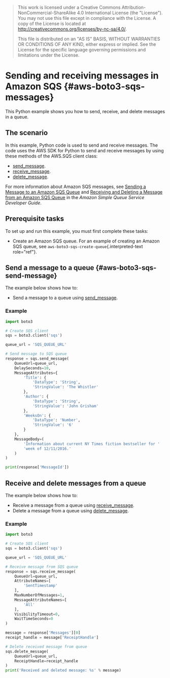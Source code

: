 > This work is licensed under a Creative Commons
> Attribution-NonCommercial-ShareAlike 4.0 International License (the
> \"License\"). You may not use this file except in compliance with the
> License. A copy of the License is located at
> <http://creativecommons.org/licenses/by-nc-sa/4.0/>.
>
> This file is distributed on an \"AS IS\" BASIS, WITHOUT WARRANTIES OR
> CONDITIONS OF ANY KIND, either express or implied. See the License for
> the specific language governing permissions and limitations under the
> License.

# Sending and receiving messages in Amazon SQS {#aws-boto3-sqs-messages}

This Python example shows you how to send, receive, and delete messages
in a queue.

## The scenario

In this example, Python code is used to send and receive messages. The
code uses the AWS SDK for Python to send and receive messages by using
these methods of the AWS.SQS client class:

-   [send_message](https://boto3.amazonaws.com/v1/documentation/api/latest/reference/services/sqs.html#SQS.Client.send_message).
-   [receive_message](https://boto3.amazonaws.com/v1/documentation/api/latest/reference/services/sqs.html#SQS.Client.receive_message).
-   [delete_message](https://boto3.amazonaws.com/v1/documentation/api/latest/reference/services/sqs.html#SQS.Client.delete_message).

For more information about Amazon SQS messages, see [Sending a Message
to an Amazon SQS
Queue](http://docs.aws.amazon.com/AWSSimpleQueueService/latest/SQSDeveloperGuide/sqs-send-message.html)
and [Receiving and Deleting a Message from an Amazon SQS
Queue](http://docs.aws.amazon.com/AWSSimpleQueueService/latest/SQSDeveloperGuide/sqs-receive-delete-message.html)
in the *Amazon Simple Queue Service Developer Guide*.

## Prerequisite tasks

To set up and run this example, you must first complete these tasks:

-   Create an Amazon SQS queue. For an example of creating an Amazon SQS
    queue, see `aws-boto3-sqs-create-queue`{.interpreted-text
    role="ref"}.

## Send a message to a queue {#aws-boto3-sqs-send-message}

The example below shows how to:

-   Send a message to a queue using
    [send_message](https://boto3.amazonaws.com/v1/documentation/api/latest/reference/services/sqs.html#SQS.Client.send_message).

### Example

``` python
import boto3

# Create SQS client
sqs = boto3.client('sqs')

queue_url = 'SQS_QUEUE_URL'

# Send message to SQS queue
response = sqs.send_message(
    QueueUrl=queue_url,
    DelaySeconds=10,
    MessageAttributes={
        'Title': {
            'DataType': 'String',
            'StringValue': 'The Whistler'
        },
        'Author': {
            'DataType': 'String',
            'StringValue': 'John Grisham'
        },
        'WeeksOn': {
            'DataType': 'Number',
            'StringValue': '6'
        }
    },
    MessageBody=(
        'Information about current NY Times fiction bestseller for '
        'week of 12/11/2016.'
    )
)

print(response['MessageId'])
```

## Receive and delete messages from a queue

The example below shows how to:

-   Receive a message from a queue using
    [receive_message](https://boto3.amazonaws.com/v1/documentation/api/latest/reference/services/sqs.html#SQS.Client.receive_message).
-   Delete a message from a queue using
    [delete_message](https://boto3.amazonaws.com/v1/documentation/api/latest/reference/services/sqs.html#SQS.Client.delete_message).

### Example

``` python
import boto3

# Create SQS client
sqs = boto3.client('sqs')

queue_url = 'SQS_QUEUE_URL'

# Receive message from SQS queue
response = sqs.receive_message(
    QueueUrl=queue_url,
    AttributeNames=[
        'SentTimestamp'
    ],
    MaxNumberOfMessages=1,
    MessageAttributeNames=[
        'All'
    ],
    VisibilityTimeout=0,
    WaitTimeSeconds=0
)

message = response['Messages'][0]
receipt_handle = message['ReceiptHandle']

# Delete received message from queue
sqs.delete_message(
    QueueUrl=queue_url,
    ReceiptHandle=receipt_handle
)
print('Received and deleted message: %s' % message)
```
